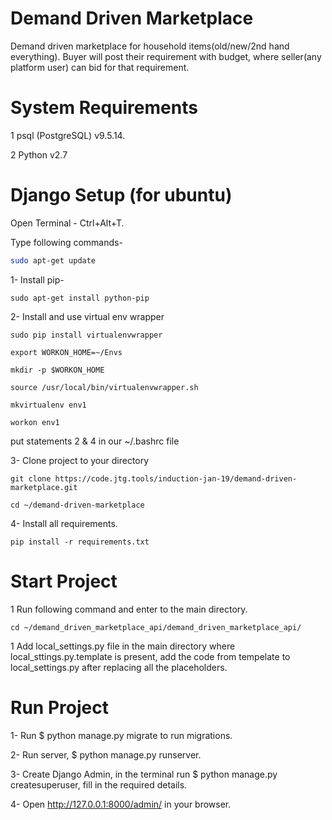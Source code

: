 # Demand Driven Marketplace

Demand driven marketplace for household items(old/new/2nd hand everything). Buyer will post their requirement with budget, where seller(any platform user) can bid for that requirement.

# System Requirements

1 psql (PostgreSQL) v9.5.14.

2 Python v2.7


# Django Setup (for ubuntu)

Open Terminal - Ctrl+Alt+T.

Type following commands- 

```bash
sudo apt-get update
```

1- Install pip-

	sudo apt-get install python-pip
	

2- Install and use virtual env wrapper
	
	
	sudo pip install virtualenvwrapper
	
	export WORKON_HOME=~/Envs
	
	mkdir -p $WORKON_HOME
	
	source /usr/local/bin/virtualenvwrapper.sh
	
	mkvirtualenv env1

	workon env1
	
put statements 2 & 4 in our ~/.bashrc file

3- Clone project to your directory

	git clone https://code.jtg.tools/induction-jan-19/demand-driven-marketplace.git

	cd ~/demand-driven-marketplace

4- Install all requirements. 

	pip install -r requirements.txt

# Start Project

1 Run following command and enter to the main directory.
	
	cd ~/demand_driven_marketplace_api/demand_driven_marketplace_api/

1 Add local_settings.py file in the main directory where local_sttings.py.template is present, add the code from tempelate to local_settings.py after replacing all the placeholders.

# Run Project

1- Run $ python manage.py migrate to run migrations.

2- Run server, $ python manage.py runserver.

3- Create Django Admin, in the terminal run $ python manage.py createsuperuser, fill in the required details.

4- Open http://127.0.0.1:8000/admin/ in your browser.




